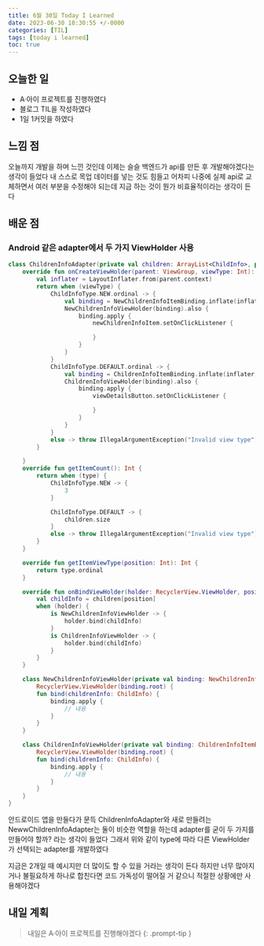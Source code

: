 ```yaml
---
title: 6월 30일 Today I Learned
date: 2023-06-30 18:30:55 +/-0000
categories: [TIL]
tags: [today i learned]
toc: true
---
```


## 오늘한 일

* A·아이 프로젝트를 진행하였다
* 블로그 TIL을 작성하였다
* 1일 1커밋을 하였다

## 느낌 점

오늘까지 개발을 하며 느낀 것인데 이제는 슬슬 백엔드가 api를 만든 후 개발해야겠다는 
생각이 들었다 내 스스로 목업 데이터를 넣는 것도 힘들고 어차피 나중에 실제 api로 교체하면서
여러 부분을 수정해야 되는데 지금 하는 것이 뭔가 비효율적이라는 생각이 든다

## 배운 점

### Android 같은 adapter에서 두 가지 ViewHolder 사용

~~~kotlin
class ChildrenInfoAdapter(private val children: ArrayList<ChildInfo>, private val type: ChildInfoType): RecyclerView.Adapter<RecyclerView.ViewHolder>() {
    override fun onCreateViewHolder(parent: ViewGroup, viewType: Int): RecyclerView.ViewHolder {
        val inflater = LayoutInflater.from(parent.context)
        return when (viewType) {
            ChildInfoType.NEW.ordinal -> {
                val binding = NewChildrenInfoItemBinding.inflate(inflater, parent, false)
                NewChildrenInfoViewHolder(binding).also {
                    binding.apply {
                        newChildrenInfoItem.setOnClickListener {

                        }
                    }
                }
            }
            ChildInfoType.DEFAULT.ordinal -> {
                val binding = ChildrenInfoItemBinding.inflate(inflater, parent, false)
                ChildrenInfoViewHolder(binding).also {
                    binding.apply {
                        viewDetailsButton.setOnClickListener {

                        }
                    }
                }
            }
            else -> throw IllegalArgumentException("Invalid view type")
        }

    }
    override fun getItemCount(): Int {
        return when (type) {
            ChildInfoType.NEW -> {
                3
            }

            ChildInfoType.DEFAULT -> {
                children.size
            }
            else -> throw IllegalArgumentException("Invalid view type")
        }
    }

    override fun getItemViewType(position: Int): Int {
        return type.ordinal
    }

    override fun onBindViewHolder(holder: RecyclerView.ViewHolder, position: Int) {
        val childInfo = children[position]
        when (holder) {
            is NewChildrenInfoViewHolder -> {
                holder.bind(childInfo)
            }
            is ChildrenInfoViewHolder -> {
                holder.bind(childInfo)
            }
        }
    }

    class NewChildrenInfoViewHolder(private val binding: NewChildrenInfoItemBinding) :
        RecyclerView.ViewHolder(binding.root) {
        fun bind(childrenInfo: ChildInfo) {
            binding.apply {
                // 내용
            }
        }
    }

    class ChildrenInfoViewHolder(private val binding: ChildrenInfoItemBinding) :
        RecyclerView.ViewHolder(binding.root) {
        fun bind(childrenInfo: ChildInfo) {
            binding.apply {
                // 내용
            }
        }
    }
}
~~~

안드로이드 앱을 만들다가 문득 ChildrenInfoAdapter와 새로 만들려는 NewwChildrenInfoAdapter는 둘이 비슷한 역할을 하는데 adapter를 굳이 두 가지를 만들어야 할까?
라는 생각이 들었다 그래서 위와 같이 type에 따라 다른 ViewHolder가 선택되는 adapter를 개발하였다

지금은 2개일 때 예시지만 더 많이도 할 수 있을 거라는 생각이 든다 하지만 너무 많아지거나
불필요하게 하나로 합친다면 코드 가독성이 떨어질 거 같으니 적절한 상황에만 사용해야겠다

## 내일 계획

> 내일은 A·아이 프로젝트를 진행해야겠다
{: .prompt-tip }
